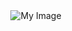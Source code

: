 
<div style="display: flex; justify-content: center; align-items: center; height: 100vh;">
  <img src="https://github.com/Iwillbeagood/My-Storage/assets/106158445/b320814e-df73-4a3e-bf64-a1e7fd9b9fa6" alt="My Image">
</div>


> TripGuide는 여행의 출발부터 다시 집에 돌아오는 것까지 계획을 세워주는 여행 계획 쉽고 빠르게 만들 수 있는 어플리케이션 입니다

# 1. 제작 기간 & 참여인원
  * 2022년 3월 ~ 2022년 11월
  * 팀장: 배준형 (전체 기획, 안드로이드 스튜디오 전체 코드 설계)
  * 팀원: 두유진 (안드로이드 스튜디오 Google login 구현)

# 2. 사용 기술
<div align=center><h1>📚 STACKS</h1></div>

<div align=center> 
  <img src="https://img.shields.io/badge/java-007396?style=for-the-badge&logo=java&logoColor=white"> 
  <img src="https://img.shields.io/badge/kotlin-7F52FF?style=for-the-badge&logo=kotlin&logoColor=white"> 
  <br>
  
  <img src="https://img.shields.io/badge/firebase-FFCA28?style=for-the-badge&logo=firebase&logoColor=white">
  <br>
  
  <img src="https://img.shields.io/badge/android studio-3DDC84?style=for-the-badge&logo=android studio&logoColor=white">
  <br>
  
  <img src="https://img.shields.io/badge/github-181717?style=for-the-badge&logo=github&logoColor=white">
  <img src="https://img.shields.io/badge/git-F05032?style=for-the-badge&logo=git&logoColor=white">
  <br>
</div>

# 3. 프로젝트 배경
> 이 프로젝트는 학과의 졸업과제로 시작하였습니다. 주제를 정할때 저희는 우리가 살면서 필요하다고 생각했던 것을 만들고자 했습니다. 
> 저희는 여행을 갈때 효율적인 동선을 짜기 위해 많은 시간을 쓰곤 했고 그 시간을 줄여주는 어플리케이션을 만들면
> 어떨까 생각을 했습니다. 그래서 졸업과제로 여행 계획을 쉽고 빠르게 만들 수 있는 어플리케이션을 만들었습니다.

# 4. 프로젝트 구현 계획
|순서|구현 내용|설명|구현|
|:---:|:---:|:---:|:---:|
|1|Google Login|Firebase를 이용한 로그인 기능 구현|O|
|2|여행지 추천|정보가 없는 사용자를 위한 여행지 추천|O|
|3|다른 사람의 여행 일정 공유|사용자들 간의 일정 공유|X|
|4|여행 일정 만들기|여행 일정 만들기 구현|O|
|5|사용자 정보 입력|여행 일정 계산을 위한 정보 입력|O|
|6|장소 입력|여행지에서 방문할 장소 입력|O|
|7|여행 일정 완성|최적화된 여행 일정 완성|O|
|8|만들어진 여행 일정 수정|여행 일정 추가 및 삭제, 이동하기|X|
|9|만들어진 여행 일정 공유|카카오톡을 통한 여행 일종 공유|X|

# 5. Overview
